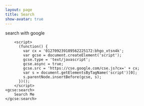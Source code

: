 ```yaml
---
layout: page
title: Search
show-avatar: true
---
```

    
search with google

<div>

    	<script>
		  (function() {
		    var cx = '012709239189562225172:bhgo_xtsn4k';
		    var gcse = document.createElement('script');
		    gcse.type = 'text/javascript';
		    gcse.async = true;
		    gcse.src = 'https://cse.google.com/cse.js?cx=' + cx;
		    var s = document.getElementsByTagName('script')[0];
		    s.parentNode.insertBefore(gcse, s);
		  })();
		</script>
	<gcse:search>
		Search Me
	</gcse:search>

</div>